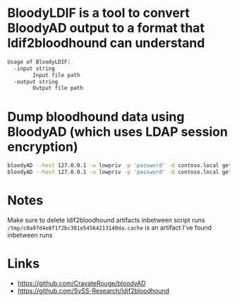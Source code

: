 # BloodyLDIF is a tool to convert BloodyAD output to a format that ldif2bloodhound can understand
```bash
Usage of BloodyLDIF:
  -input string
        Input file path
  -output string
        Output file path
```
# Dump bloodhound data using BloodyAD (which uses LDAP session encryption)
```bash
bloodyAD --host 127.0.0.1 -u lowpriv -p 'password' -d contoso.local get search --filter '(objectClass=*)' --raw >> out.ldif
bloodyAD --host 127.0.0.1 -u lowpriv -p 'password' -d contoso.local get search --base 'CN=Schema,CN=Configuration,DC=contoso,DC=local' --filter '(objectClass=*)' --raw >> out.ldif
```
# Notes
Make sure to delete ldif2bloodhound artifacts inbetween script runs
`/tmp/c0a97d4e8f1f2bc301e54564213140da.cache` is an artifact I've found inbetween runs

# Links
* https://github.com/CravateRouge/bloodyAD
* https://github.com/SySS-Research/ldif2bloodhound